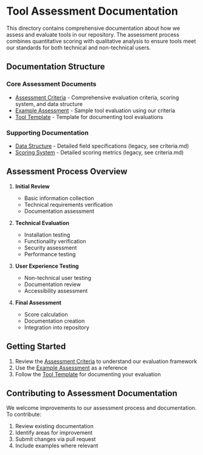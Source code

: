 # Tool Assessment Documentation

This directory contains comprehensive documentation about how we assess and evaluate tools in our repository. The assessment process combines quantitative scoring with qualitative analysis to ensure tools meet our standards for both technical and non-technical users.

## Documentation Structure

### Core Assessment Documents
- [Assessment Criteria](criteria.md) - Comprehensive evaluation criteria, scoring system, and data structure
- [Example Assessment](example-assessment.md) - Sample tool evaluation using our criteria
- [Tool Template](TOOL_TEMPLATE.md) - Template for documenting tool evaluations

### Supporting Documentation
- [Data Structure](data-structure.md) - Detailed field specifications (legacy, see criteria.md)
- [Scoring System](scoring.md) - Detailed scoring metrics (legacy, see criteria.md)

## Assessment Process Overview

1. **Initial Review**
   - Basic information collection
   - Technical requirements verification
   - Documentation assessment

2. **Technical Evaluation**
   - Installation testing
   - Functionality verification
   - Security assessment
   - Performance testing

3. **User Experience Testing**
   - Non-technical user testing
   - Documentation review
   - Accessibility assessment

4. **Final Assessment**
   - Score calculation
   - Documentation creation
   - Integration into repository

## Getting Started

1. Review the [Assessment Criteria](criteria.md) to understand our evaluation framework
2. Use the [Example Assessment](example-assessment.md) as a reference
3. Follow the [Tool Template](TOOL_TEMPLATE.md) for documenting your evaluation

## Contributing to Assessment Documentation

We welcome improvements to our assessment process and documentation. To contribute:

1. Review existing documentation
2. Identify areas for improvement
3. Submit changes via pull request
4. Include examples where relevant

